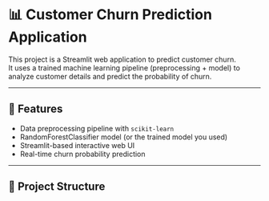 # 📊 Customer Churn Prediction Application

This project is a Streamlit web application to predict customer churn.  
It uses a trained machine learning pipeline (preprocessing + model) to analyze customer details and predict the probability of churn.

---

## 🚀 Features
- Data preprocessing pipeline with `scikit-learn`
- RandomForestClassifier model (or the trained model you used)
- Streamlit-based interactive web UI
- Real-time churn probability prediction

---

## 📂 Project Structure
